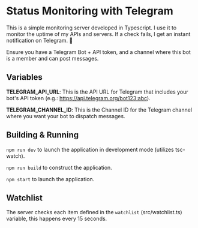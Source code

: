 # Status Monitoring with Telegram

This is a simple monitoring server developed in Typescript. I use it to monitor the uptime of my APIs and servers. If a check fails, I get an instant notification on Telegram. 🚨

Ensure you have a Telegram Bot + API token, and a channel where this bot is a member and can post messages.

## Variables

**TELEGRAM_API_URL**: This is the API URL for Telegram that includes your bot's API token (e.g.: https://api.telegram.org/bot123:abc).

**TELEGRAM_CHANNEL_ID**: This is the Channel ID for the Telegram channel where you want your bot to dispatch messages.

## Building & Running

`npm run dev` to launch the application in development mode (utilizes tsc-watch).

`npm run build` to construct the application.

`npm start` to launch the application.

## Watchlist

The server checks each item defined in the `watchlist` (src/watchlist.ts) variable, this happens every 15 seconds.

